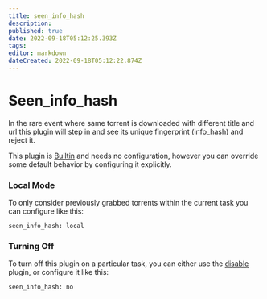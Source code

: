 ```yaml
---
title: seen_info_hash
description: 
published: true
date: 2022-09-18T05:12:25.393Z
tags: 
editor: markdown
dateCreated: 2022-09-18T05:12:22.874Z
---
```


# Seen_info_hash
In the rare event where same torrent is downloaded with different title and url this plugin will step in and see its unique fingerprint (info_hash) and reject it.

This plugin is [Builtin](/Builtin) and needs no configuration, however you can override some default behavior by configuring it explicitly.

### Local Mode
To only consider previously grabbed torrents within the current task you can configure like this:
```
seen_info_hash: local
```
### Turning Off
To turn off this plugin on a particular task, you can either use the [disable](/Plugins/disable) plugin, or configure it like this:
```
seen_info_hash: no
```
